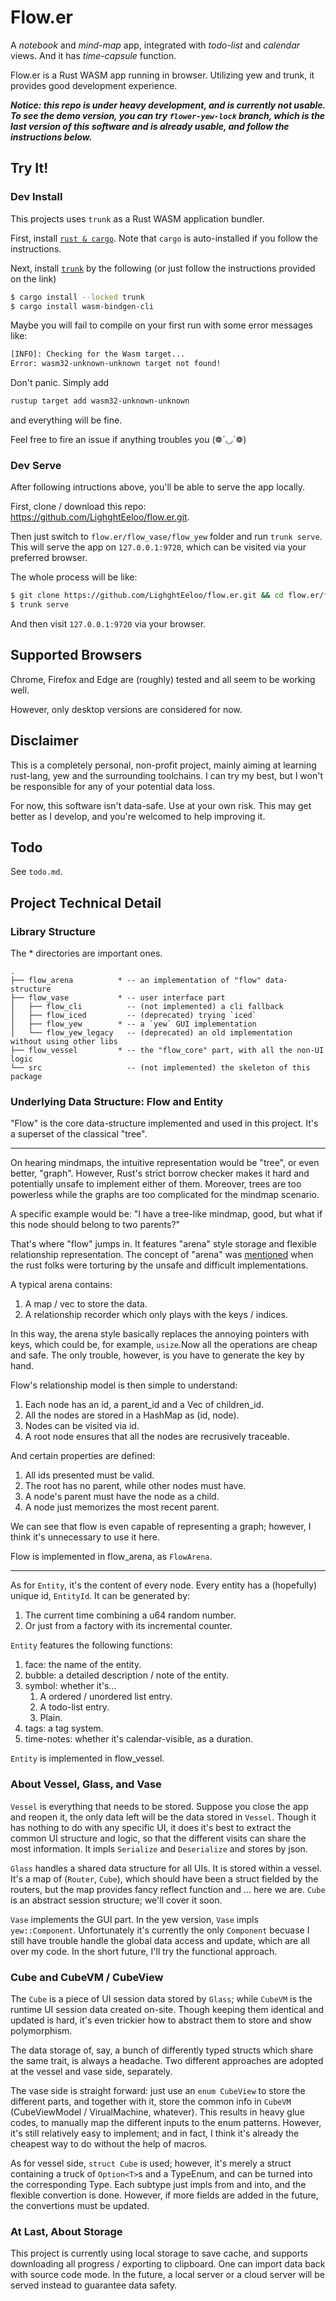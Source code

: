 # Flow.er

A *notebook* and *mind-map* app, integrated with *todo-list* and *calendar* views. And it has *time-capsule* function.

Flow.er is a Rust WASM app running in browser. Utilizing yew and trunk, it provides good development experience.

***Notice: this repo is under heavy development, and is currently not usable. To see the demo version, you can try `flower-yew-lock` branch, which is the last version of this software and is already usable, and follow the instructions below.***

## Try It!

### Dev Install

This projects uses `trunk` as a Rust WASM application bundler.

First, install [`rust & cargo`](https://www.rust-lang.org/learn/get-started). Note that `cargo` is auto-installed if you follow the instructions.

Next, install [`trunk`](https://github.com/thedodd/trunk) by the following (or just follow the instructions provided on the link)
```bash
$ cargo install --locked trunk
$ cargo install wasm-bindgen-cli
```

Maybe you will fail to compile on your first run with some error messages like:
```bash
[INFO]: Checking for the Wasm target...
Error: wasm32-unknown-unknown target not found!
```

Don't panic. Simply add
```bash
rustup target add wasm32-unknown-unknown
```
and everything will be fine.

Feel free to fire an issue if anything troubles you (❁´◡`❁)

### Dev Serve

After following intructions above, you'll be able to serve the app locally.

First, clone / download this repo: https://github.com/LighghtEeloo/flow.er.git.

Then just switch to `flow.er/flow_vase/flow_yew` folder and run `trunk serve`. This will serve the app on `127.0.0.1:9720`, which can be visited via your preferred browser.

The whole process will be like:
```bash
$ git clone https://github.com/LighghtEeloo/flow.er.git && cd flow.er/flow_vase/flow_yew
$ trunk serve
```
And then visit `127.0.0.1:9720` via your browser.

## Supported Browsers

Chrome, Firefox and Edge are (roughly) tested and all seem to be working well. 

However, only desktop versions are considered for now.

## Disclaimer

This is a completely personal, non-profit project, mainly aiming at learning rust-lang, yew and the surrounding toolchains. I can try my best, but I won't be responsible for any of your potential data loss. 

For now, this software isn't data-safe. Use at your own risk. This may get better as I develop, and you're welcomed to help improving it.


## Todo
See `todo.md`.

## Project Technical Detail

### Library Structure

The * directories are important ones.
```
.
├── flow_arena          * -- an implementation of "flow" data-structure
├── flow_vase           * -- user interface part
│   ├── flow_cli          -- (not implemented) a cli fallback 
│   ├── flow_iced         -- (deprecated) trying `iced`
│   ├── flow_yew        * -- a `yew` GUI implementation
│   └── flow_yew_legacy   -- (deprecated) an old implementation without using other libs
├── flow_vessel         * -- the "flow_core" part, with all the non-UI logic
└── src                   -- (not implemented) the skeleton of this package
```

### Underlying Data Structure: Flow and Entity

"Flow" is the core data-structure implemented and used in this project. It's a superset of the classical "tree". 

---

On hearing mindmaps, the intuitive representation would be "tree", or even better, "graph". However, Rust's strict borrow checker makes it hard and potentially unsafe to implement either of them. Moreover, trees are too powerless while the graphs are too complicated for the mindmap scenario. 

A specific example would be: "I have a tree-like mindmap, good, but what if this node should belong to two parents?"

That's where "flow" jumps in. It features "arena" style storage and flexible relationship representation. The concept of "arena" was [mentioned](https://dev.to/deciduously/no-more-tears-no-more-knots-arena-allocated-trees-in-rust-44k6) when the rust folks were torturing by the unsafe and difficult implementations. 

A typical arena contains:
1. A map / vec to store the data.
2. A relationship recorder which only plays with the keys / indices.

In this way, the arena style basically replaces the annoying pointers with keys, which could be, for example, `usize`.Now all the operations are cheap and safe. The only trouble, however, is you have to generate the key by hand. 

Flow's relationship model is then simple to understand: 
1. Each node has an id, a parent_id and a Vec of children_id.
2. All the nodes are stored in a HashMap as (id, node).
3. Nodes can be visited via id.
4. A root node ensures that all the nodes are recrusively traceable. 

And certain properties are defined:
1. All ids presented must be valid.
2. The root has no parent, while other nodes must have.
3. A node's parent must have the node as a child.
4. A node just memorizes the most recent parent.

We can see that flow is even capable of representing a graph; however, I think it's unnecessary to use it here.

Flow is implemented in flow_arena, as `FlowArena`.

---

As for `Entity`, it's the content of every node. Every entity has a (hopefully) unique id, `EntityId`. It can be generated by:
1. The current time combining a u64 random number.
2. Or just from a factory with its incremental counter.

`Entity` features the following functions:
1. face: the name of the entity.
2. bubble: a detailed description / note of the entity.
3. symbol: whether it's...
   1. A ordered / unordered list entry.
   2. A todo-list entry.
   3. Plain.
4. tags: a tag system.
5. time-notes: whether it's calendar-visible, as a duration.

`Entity` is implemented in flow_vessel.

### About Vessel, Glass, and Vase

`Vessel` is everything that needs to be stored. Suppose you close the app and reopen it, the only data left will be the data stored in `Vessel`. Though it has nothing to do with any specific UI, it does it's best to extract the common UI structure and logic, so that the different visits can share the most information. It impls `Serialize` and `Deserialize` and stores by json.

`Glass` handles a shared data structure for all UIs. It is stored within a vessel. It's a map of (`Router`, `Cube`), which should have been a struct fielded by the routers, but the map provides fancy reflect function and ... here we are. `Cube` is an abstract session structure; we'll cover it soon.

`Vase` implements the GUI part. In the yew version, `Vase` impls `yew::Component`. Unfortunately it's currently the only `Component` becuase I still have trouble handle the global data access and update, which are all over my code. In the short future, I'll try the functional approach.


### Cube and CubeVM / CubeView

The `Cube` is a piece of UI session data stored by `Glass`; while `CubeVM` is the runtime UI session data created on-site. Though keeping them identical and updated is hard, it's even trickier how to abstract them to store and show polymorphism.

The data storage of, say, a bunch of differently typed structs which share the same trait, is always a headache. Two different approaches are adopted at the vessel and vase side, separately.

The vase side is straight forward: just use an `enum CubeView` to store the different parts, and together with it, store the common info in `CubeVM` (CubeViewModel / VirualMachine, whatever). This results in heavy glue codes, to manually map the different inputs to the enum patterns. However, it's still relatively easy to implement; and in fact, I think it's already the cheapest way to do without the help of macros.

As for vessel side, `struct Cube` is used; however, it's merely a struct containing a truck of `Option<T>`s and a TypeEnum, and can be turned into the corresponding Type. Each subtype just impls from and into, and the flexible convertion is done. However, if more fields are added in the future, the convertions must be updated.


### At Last, About Storage

This project is currently using local storage to save cache, and supports downloading all progress / exporting to clipboard. One can import data back with source code mode. In the future, a local server or a cloud server will be served instead to guarantee data safety.


